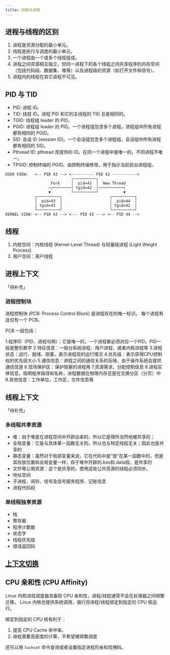 ```yaml
---
title: 线程与进程
---
```



## 进程与线程的区别

1. 进程是资源分配的最小单元。
2. 线程是执行与调度的最小单元。
3. 一个进程由一个或多个线程组成。
4. 进程之间资源相互独立，但同一进程下的各个线程之间共享程序的内存空间（包括代码段、数据集、堆等）以及进程级的资源（如打开文件和信号）。
5. 进程内的线程在其它进程不可见。


## PID 与 TID

- PID: 进程 ID。
- TID: 线程 ID。进程 PID 和它的主线程的 TID 总是相同的。
- TGID: 线程组 leader 的 PID。
- PGID: 进程组 leader 的 PID。一个进程组包含多个进程。进程组中所有进程都有相同的 PGID。
- SID: 会话 ID (session ID)。一个会话组包含多个进程组，会话组中所有进程都有相同的 SID。
- Pthread ID: pthread 库提供的 ID。在同一个进程中是唯一的，不同进程不唯一。
- TPGID: 控制终端的 PGID。由控制终端修改，用于指示当前前台进程组。

```
USER VIEW:   <-- PID 43 --> <---------- PID 42 ----------->
                             ┌──────────┐
                    Fork     │  pid=42  │  New Thread
                   ─┌────────│ tgid=42  │───────────┐
                   ▼         └──────────┘           ▼
             ┌──────────┐                     ┌──────────┐
             │  pid=43  │                     │  pid=44  │
             │ tgid=43  │                     │ tgid=42  │
             └──────────┘                     └──────────┘
KERNEL VIEW: <-- PID 43 --> <--- PID 42 ---> <-- PID 44 -->
```

## 线程

1. 内核空间：内核线程 (Kernel-Level Thread) 与轻量级进程 (Light Weight Process)
2. 用户空间：用户线程

## 进程上下文

「待补充」

### 进程控制块

进程控制块 (PCB: Process Control Block) 是进程存在的唯一标识。
每个进程有且仅有一个 PCB。

PCB 一般包括：

1.程序ID（PID、进程句柄）：它是唯一的，一个进程都必须对应一个PID。PID一般是整形数字
2.特征信息：一般分系统进程、用户进程、或者内核进程等
3.进程状态：运行、就绪、阻塞，表示进程现的运行情况
4.优先级：表示获得CPU控制权的优先级大小
5.通信信息：进程之间的通信关系的反映，由于操作系统会提供通信信道
6.现场保护区：保护阻塞的进程用
7.资源需求、分配控制信息
8.进程实体信息，指明程序路径和名称，进程数据在物理内存还是在交换分区（分页）中
9.其他信息：工作单位，工作区，文件信息等

## 线程上下文

「待补充」

### 多线程共享资源

- 堆：由于堆是在进程空间中开辟出来的，所以它是理所当然地被共享的；
- 全局变量：它是与具体某一函数无关的，所以也与特定线程无关；因此也是共享的
- 静态变量：虽然对于局部变量来说，它在代码中是“放”在某一函数中的，但是其存放位置和全局变量一样，存于堆中开辟的.bss和.data段，是共享的
- 文件等公用资源：这个是共享的，使用这些公共资源的线程必须同步。
- 地址空间
- 子进程、闹铃、信号及信号服务程序、记账信息
- 进程代码段

### 单线程独享资源

- 栈
- 寄存器
- 程序计数器
- 状态字
- 线程优先级
- 错误返回码

## [上下文切换](./context-switch.md)

## CPU 亲和性 (CPU Affinity)

Linux 内核进程调度器具备软 CPU 亲和性，进程/线程通常不会在处理器之间频繁迁移。
Linux 内核也提供系统调用，强行将进程/线程绑定到指定的 CPU 核运行。

绑定到指定的 CPU 核有利于：

1. 提高 CPU Cache 命中率。
2. 进程需要高密度的计算，不希望被频繁调度

还可以用 `taskset` 命令查询或者设置指定进程的亲和性掩码。

